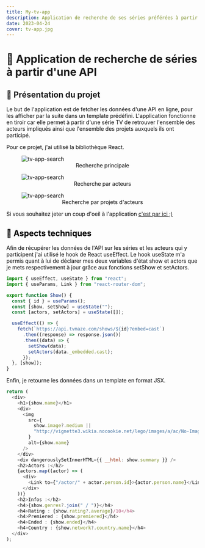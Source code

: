 ```yaml
---
title: My-tv-app
description: Application de recherche de ses séries préférées à partir d'une API.
date: 2023-04-24
cover: tv-app.jpg
---
```


# 📌 Application de recherche de séries à partir d'une API

## 📜 Présentation du projet

<font color="black">Le but de l'application est de fetcher les données d'une API en ligne, pour les afficher par la suite dans un template prédéfini. L'application fonctionne en tiroir car elle permet à partir d'une série TV de retrouver l'ensemble des acteurs impliqués ainsi que l'ensemble des projets auxquels ils ont participé.

Pour ce projet, j'ai utilisé la bibliothèque React.

<figure><img style="display: block; margin-left: auto; margin-right: auto" src="/images/projets/tv-search.jpg" alt="tv-app-search"></img><figcaption><center><font color="black">Recherche principale</center></figcaption></figure>

<figure><img style="display: block; margin-left: auto; margin-right: auto" src="/images/projets/tv-actor.jpg" alt="tv-app-search"></img><figcaption><center><font color="black">Recherche par acteurs</center></figcaption></figure>

<figure><img style="display: block; margin-left: auto; margin-right: auto" src="/images/projets/tv-projects.jpg" alt="tv-app-search"></img><figcaption><center><font color="black">Recherche par projets d'acteurs</center></figcaption></figure>

Si vous souhaitez jeter un coup d'oeil à l'application <a href="https://my-web-app-64479.web.app/" target="_blank">c'est par ici ;)</a>

## 📐 Aspects techniques

Afin de récupérer les données de l'API sur les séries et les acteurs qui y participent j'ai utilisé le hook de React useEffect. Le hook useState m'a permis quant à lui de déclarer mes deux variables d'état show et actors que je mets respectivement à jour grâce aux fonctions setShow et setActors.

```js
import { useEffect, useState } from "react";
import { useParams, Link } from "react-router-dom";

export function Show() {
  const { id } = useParams();
  const [show, setShow] = useState("");
  const [actors, setActors] = useState([]);

  useEffect(() => {
    fetch(`https://api.tvmaze.com/shows/${id}?embed=cast`)
      .then((response) => response.json())
      .then((data) => {
        setShow(data);
        setActors(data._embedded.cast);
      });
  }, [show]);
}
```

Enfin, je retourne les données dans un template en format JSX.

```js
return (
  <div>
    <h1>{show.name}</h1>
    <div>
      <img
        src={
          show.image?.medium ||
          "http://vignette3.wikia.nocookie.net/lego/images/a/ac/No-Image-Basic.png/revision/latest?cb=20130819001030"
        }
        alt={show.name}
      />
    </div>
    <div dangerouslySetInnerHTML={{ __html: show.summary }} />
    <h2>Actors :</h2>
    {actors.map((actor) => (
      <div>
        <Link to={"/actor/" + actor.person.id}>{actor.person.name}</Link>
      </div>
    ))}
    <h2>Infos :</h2>
    <h4>{show.genres?.join(" / ")}</h4>
    <h4>Rating : {show.rating?.average}/10</h4>
    <h4>Premiered : {show.premiered}</h4>
    <h4>Ended : {show.ended}</h4>
    <h4>Country : {show.network?.country.name}</h4>
  </div>
);
```
